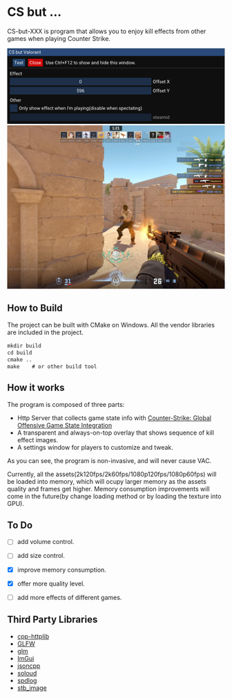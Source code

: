 # CS but ...
CS-but-XXX is program that allows you to enjoy kill effects from other games when playing Counter Strike.

![](doc/settingwindow.png)
![](doc/effect.jpg)
## How to Build
The project can be built with CMake on Windows. All the vendor libraries are included in the project.
```
mkdir build
cd build
cmake ..
make    # or other build tool
```

## How it works
The program is composed of three parts:
- Http Server that collects game state info with [Counter-Strike: Global Offensive Game State Integration](https://developer.valvesoftware.com/wiki/Counter-Strike:_Global_Offensive_Game_State_Integration)
- A transparent and always-on-top overlay that shows sequence of kill effect images.
- A settings window for players to customize and tweak.

As you can see, the program is non-invasive, and will never cause VAC.

Currently, all the assets(2k120fps/2k60fps/1080p120fps/1080p60fps) will be loaded into memory, which will ocupy larger memory as the assets quality and frames get higher. Memory consumption improvements
will come in the future(by change loading method or by loading the texture into GPU).

## To Do
- [ ] add volume control.

- [ ] add size control.

- [x] improve memory consumption.

- [x] offer more quality level.

- [ ] add more effects of different games.

## Third Party Libraries
- [cpp-httplib](https://github.com/yhirose/cpp-httplib)
- [GLFW](https://github.com/glfw/glfw)
- [glm](https://github.com/g-truc/glm)
- [ImGui](https://github.com/ocornut/imgui)
- [jsoncpp](https://github.com/open-source-parsers/jsoncpp)
- [soloud](https://github.com/jarikomppa/soloud)
- [spdlog](https://github.com/gabime/spdlog)
- [stb_image](https://github.com/nothings/stb)
